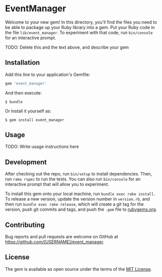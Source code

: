 # EventManager

Welcome to your new gem! In this directory, you'll find the files you need to be able to package up your Ruby library into a gem. Put your Ruby code in the file `lib/event_manager`. To experiment with that code, run `bin/console` for an interactive prompt.

TODO: Delete this and the text above, and describe your gem

## Installation

Add this line to your application's Gemfile:

```ruby
gem 'event_manager'
```

And then execute:

    $ bundle

Or install it yourself as:

    $ gem install event_manager

## Usage

TODO: Write usage instructions here

## Development

After checking out the repo, run `bin/setup` to install dependencies. Then, run `rake rspec` to run the tests. You can also run `bin/console` for an interactive prompt that will allow you to experiment.

To install this gem onto your local machine, run `bundle exec rake install`. To release a new version, update the version number in `version.rb`, and then run `bundle exec rake release`, which will create a git tag for the version, push git commits and tags, and push the `.gem` file to [rubygems.org](https://rubygems.org).

## Contributing

Bug reports and pull requests are welcome on GitHub at https://github.com/[USERNAME]/event_manager.


## License

The gem is available as open source under the terms of the [MIT License](http://opensource.org/licenses/MIT).

